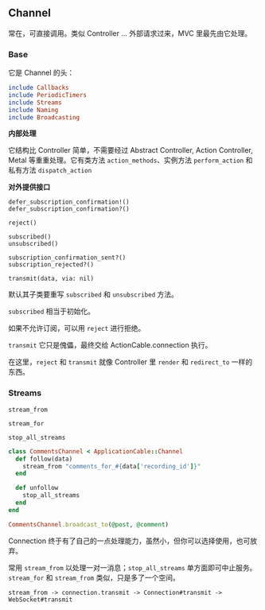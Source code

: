## Channel

常在，可直接调用。类似 Controller ... 外部请求过来，MVC 里最先由它处理。

### Base

它是 Channel 的头：

```ruby
include Callbacks
include PeriodicTimers
include Streams
include Naming
include Broadcasting
```

**内部处理**

它结构比 Controller 简单，不需要经过 Abstract Controller, Action Controller, Metal 等重重处理。它有类方法 `action_methods`、实例方法 `perform_action` 和私有方法 `dispatch_action`

**对外提供接口**

```
defer_subscription_confirmation!()
defer_subscription_confirmation?()

reject()

subscribed()
unsubscribed()

subscription_confirmation_sent?()
subscription_rejected?()

transmit(data, via: nil)
```

默认其子类要重写 `subscribed` 和 `unsubscribed` 方法。

`subscribed` 相当于初始化。

如果不允许订阅，可以用 `reject` 进行拒绝。

`transmit` 它只是傀儡，最终交给 ActionCable.connection 执行。

在这里，`reject` 和 `transmit` 就像 Controller 里 `render` 和 `redirect_to` 一样的东西。

### Streams

```
stream_from

stream_for

stop_all_streams
```

```ruby
class CommentsChannel < ApplicationCable::Channel
  def follow(data)
    stream_from "comments_for_#{data['recording_id']}"
  end

  def unfollow
    stop_all_streams
  end
end

CommentsChannel.broadcast_to(@post, @comment)
```

Connection 终于有了自己的一点处理能力，虽然小，但你可以选择使用，也可放弃。

常用 `stream_from` 以处理一对一消息；`stop_all_streams` 单方面即可中止服务。`stream_for` 和 `stream_from` 类似，只是多了一个空间。

```
stream_from -> connection.transmit -> Connection#transmit -> WebSocket#transmit
```
